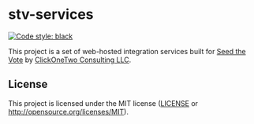# stv-services

[![Code style: black](https://img.shields.io/badge/code%20style-black-000000.svg)](https://github.com/psf/black)

This project is a set of web-hosted integration services built for [Seed the Vote](https://seedthevote.org/) by [ClickOneTwo Consulting LLC](https://clickonetwo.io).

## License

This project is licensed under the MIT license ([LICENSE](LICENSE) or http://opensource.org/licenses/MIT).

